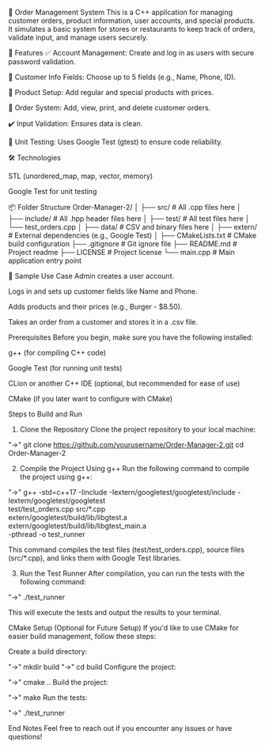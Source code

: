 🧾 Order Management System
This is a C++  application for managing customer orders, product information, user accounts, and special products. It simulates a basic system for stores or restaurants to keep track of orders, validate input, and manage users securely.

📁 Features
✅ Account Management: Create and log in as users with secure password validation.

🧍 Customer Info Fields: Choose up to 5 fields (e.g., Name, Phone, ID).

🛒 Product Setup: Add regular and special products with prices.

🧾 Order System: Add, view, print, and delete customer orders.

✔️ Input Validation: Ensures data is clean.

🔎 Unit Testing: Uses Google Test (gtest) to ensure code reliability.

🛠️ Technologies

STL (unordered_map, map, vector, memory)

Google Test for unit testing


📦 Folder Structure
Order-Manager-2/
│
├── src/                      # All .cpp files here
│
├── include/                  # All .hpp header files here
│
├── test/                     # All test files here
│   └── test_orders.cpp
│
├── data/                     # CSV and binary files here
│
├── extern/                   # External dependencies (e.g., Google Test)
│
├── CMakeLists.txt            # CMake build configuration
├── .gitignore                # Git ignore file
├── README.md                 # Project readme
├── LICENSE                   # Project license
└── main.cpp                  # Main application entry point



🧠 Sample Use Case
Admin creates a user account.

Logs in and sets up customer fields like Name and Phone.

Adds products and their prices (e.g., Burger - $8.50).

Takes an order from a customer and stores it in a .csv file.


Prerequisites
Before you begin, make sure you have the following installed:

g++ (for compiling C++ code)

Google Test (for running unit tests)

CLion or another C++ IDE (optional, but recommended for ease of use)

CMake (if you later want to configure with CMake)

Steps to Build and Run
1. Clone the Repository
   Clone the project repository to your local machine:

"->" git clone https://github.com/yourusername/Order-Manager-2.git
cd Order-Manager-2

2. Compile the Project Using g++
   Run the following command to compile the project using g++:

"->" g++ -std=c++17 -Iinclude -Iextern/googletest/googletest/include -Iextern/googletest/googletest \
test/test_orders.cpp src/*.cpp \
extern/googletest/build/lib/libgtest.a extern/googletest/build/lib/libgtest_main.a \
-pthread -o test_runner


This command compiles the test files (test/test_orders.cpp), source files (src/*.cpp), and links them with Google Test libraries.

3. Run the Test Runner
   After compilation, you can run the tests with the following command:

"->" ./test_runner


This will execute the tests and output the results to your terminal.


CMake Setup (Optional for Future Setup)
If you'd like to use CMake for easier build management, follow these steps:

Create a build directory:


"->" mkdir build
"->" cd build
Configure the project:

"->" cmake ..
Build the project:

"->" make
Run the tests:

"->" ./test_runner


End Notes
Feel free to reach out if you encounter any issues or have questions!









